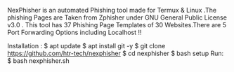 NexPhisher is an automated Phishing tool made for Termux & Linux .The phishing Pages are Taken from Zphisher under GNU General Public License v3.0 . This tool has 37 Phishing Page Templates of 30 Websites.There are 5 Port Forwarding Options including Localhost !!

Installation :
$ apt update
$ apt install git -y
$ git clone https://github.com/htr-tech/nexphisher
$ cd nexphisher
$ bash setup
 Run: 
$ bash nexphisher.sh